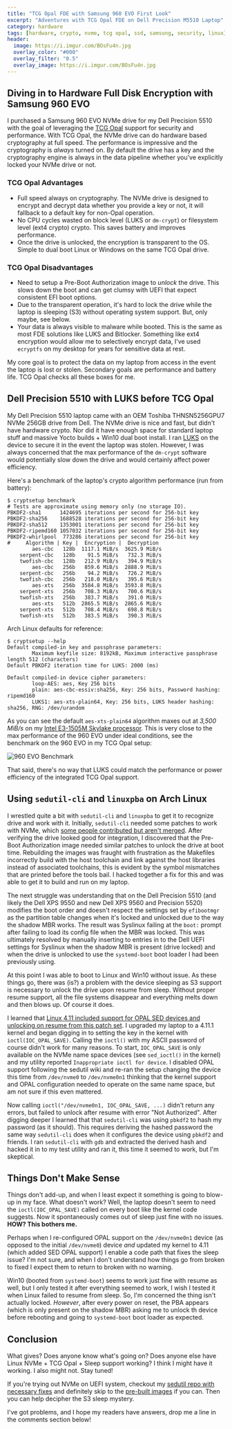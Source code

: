 ```yaml
---
title: "TCG Opal FDE with Samsung 960 EVO First Look"
excerpt: "Adventures with TCG Opal FDE on Dell Precision M5510 Laptop"
category: hardware
tags: [hardware, crypto, nvme, tcg opal, ssd, samsung, security, linux]
header:
  image: https://i.imgur.com/BOsFu4n.jpg
  overlay_color: "#000"
  overlay_filter: "0.5"
  overlay_image: https://i.imgur.com/BOsFu4n.jpg
---
```


## Diving in to Hardware Full Disk Encryption with Samsung 960 EVO

I purchased a Samsung 960 EVO NVMe drive for my Dell Precision 5510 with the goal of leveraging the [TCG Opal](https://en.wikipedia.org/wiki/Opal_Storage_Specification) support for security and performance.  With TCG Opal, the NVMe drive can do hardware based cryptography at full speed.  The performance is impressive and the cryptography is *always* turned on.  By default the drive has a key and the cryptography engine is always in the data pipeline whether you've explicitly locked your NVMe drive or not.

### TCG Opal Advantages

* Full speed always on cryptography.  The NVMe drive is designed to encrypt and decrypt data whether you provide a key or not, it will fallback to a default key for non-Opal operation.
* No CPU cycles wasted on block level (LUKS or `dm-crypt`) or filesystem level (ext4 crypto) crypto.  This saves battery and improves performance.
* Once the drive is unlocked, the encryption is transparent to the OS.  Simple to dual boot Linux or Windows on the same TCG Opal drive.

### TCG Opal Disadvantages

* Need to setup a Pre-Boot Authorization image to *unlock* the drive.  This slows down the boot and can get clumsy with UEFI that expect consistent EFI boot options.
* Due to the transparent operation, it's hard to lock the drive while the laptop is sleeping (S3) without operating system support.  But, only maybe, see below.
* Your data is always visible to malware while booted.  This is the same as most FDE solutions like LUKS and Bitlocker.  Something like ext4 encryption would allow me to selectively encrypt data, I've used `ecryptfs` on my desktop for years for sensitive data at rest.

My core goal is to protect the data on my laptop from access in the event the laptop is lost or stolen.  Secondary goals are performance and battery life. TCG Opal checks all these boxes for me.

## Dell Precision 5510 with LUKS before TCG Opal

My Dell Precision 5510 laptop came with an OEM Toshiba THNSN5256GPU7 NVMe 256GB drive from Dell.  The NVMe drive is nice and fast, but didn't have hardware crypto. Nor did it have enough space for standard laptop stuff and massive Yocto builds + Win10 dual boot install.  I ran [LUKS](https://en.wikipedia.org/wiki/Linux_Unified_Key_Setup) on the device to secure it in the event the laptop was stolen.   However, I was always concerned that the max performance of the `dm-crypt` software would potentially slow down the drive and would certainly affect power efficiency.

Here's a benchmark of the laptop's crypto algorithm performance (run from battery):

    $ cryptsetup benchmark
    # Tests are approximate using memory only (no storage IO).
    PBKDF2-sha1      1424695 iterations per second for 256-bit key
    PBKDF2-sha256    1688528 iterations per second for 256-bit key
    PBKDF2-sha512    1353001 iterations per second for 256-bit key
    PBKDF2-ripemd160 1057032 iterations per second for 256-bit key
    PBKDF2-whirlpool  773286 iterations per second for 256-bit key
    #     Algorithm | Key |  Encryption |  Decryption
            aes-cbc   128b  1117.1 MiB/s  3625.9 MiB/s
        serpent-cbc   128b    91.5 MiB/s   732.3 MiB/s
        twofish-cbc   128b   212.9 MiB/s   394.9 MiB/s
            aes-cbc   256b   859.6 MiB/s  2888.9 MiB/s
        serpent-cbc   256b    94.2 MiB/s   726.2 MiB/s
        twofish-cbc   256b   218.0 MiB/s   395.6 MiB/s
            aes-xts   256b  3584.8 MiB/s  3593.8 MiB/s
        serpent-xts   256b   708.3 MiB/s   700.6 MiB/s
        twofish-xts   256b   383.7 MiB/s   391.0 MiB/s
            aes-xts   512b  2865.5 MiB/s  2865.6 MiB/s
        serpent-xts   512b   708.4 MiB/s   698.8 MiB/s
        twofish-xts   512b   383.5 MiB/s   390.3 MiB/s

Arch Linux defaults for reference:

    $ cryptsetup --help
    Default compiled-in key and passphrase parameters:
            Maximum keyfile size: 8192kB, Maximum interactive passphrase length 512 (characters)
    Default PBKDF2 iteration time for LUKS: 2000 (ms)

    Default compiled-in device cipher parameters:
            loop-AES: aes, Key 256 bits
            plain: aes-cbc-essiv:sha256, Key: 256 bits, Password hashing: ripemd160
            LUKS1: aes-xts-plain64, Key: 256 bits, LUKS header hashing: sha256, RNG: /dev/urandom

As you can see the default `aes-xts-plain64` algorithm maxes out at *3,500 MiB/s* on my [Intel E3-1505M Skylake processor](https://ark.intel.com/products/89608/Intel-Xeon-Processor-E3-1505M-v5-8M-Cache-2_80-GHz).  This is very close to the max performance of the 960 EVO under ideal conditions, see the benchmark on the 960 EVO in my TCG Opal setup:

![960 EVO Benchmark](http://i.imgur.com/JUU5sIQ.png "960 EVO Benchmark")

That said, there's no way that LUKS could match the performance or power efficiency of the integrated TCG Opal support.

## Using `sedutil-cli` and `linuxpba` on Arch Linux

I wrestled quite a bit with `sedutil-cli` and `linuxpba` to get it to recognize drive and work with it.  Initially, `sedutil-cli` needed some patches to work with NVMe, which [some people contributed but aren't merged](https://github.com/Drive-Trust-Alliance/sedutil/pull/108).  After verifying the drive looked good for integration, I discovered that the Pre-Boot Authorization image needed similar patches to unlock the drive at boot time.  Rebuilding the images was fraught with frustration as the Makefiles incorrectly build with the host toolchain and link against the host libraries instead of associated toolchains, this is evident by the symbol mismatches that are printed before the tools bail.  I hacked together a fix for this and was able to get it to build and run on my laptop.

The next struggle was understanding that on the Dell Precision 5510 (and likely the Dell XPS 9550 and new Dell XPS 9560 and Precision 5520) modifies the boot order and doesn't respect the settings set by `efibootmgr` as the partition table changes when it's locked and unlocked due to the way the shadow MBR works.  The result was Syslinux failing at the `boot:` prompt after failing to load its config file when the MBR was locked.  This was ultimately resolved by manually inserting to entries in to the Dell UEFI settings for Syslinux when the shadow MBR is present (drive locked) and when the drive is unlocked to use the `systemd-boot` boot loader I had been previously using.

At this point I was able to boot to Linux and Win10 without issue.  As these things go, there was (is?) a problem with the device sleeping as S3 support is necessary to unlock the drive upon resume from sleep.  Without proper resume support, all the file systems disappear and everything melts down and then blows up.  Of course it does.

I learned that [Linux 4.11 included support for OPAL SED devices and unlocking on resume from this patch set](http://lists.infradead.org/pipermail/linux-nvme/2017-February/008002.html).  I upgraded my laptop to a 4.11.1 kernel and began digging in to setting the key in the kernel with `ioctl(IOC_OPAL_SAVE)`.  Calling the `ioctl()` with my ASCII password of course didn't work for many reasons. To start, `IOC_OPAL_SAVE` is only available on the NVMe name space devices (see `sed_ioctl()` in the kernel) and my utility reported `Inappropriate ioctl for device`. I disabled OPAL support following the sedutil wiki and re-ran the setup changing the device this time from `/dev/nvme0` to `/dev/nvme0n1` thinking that the kernel support and OPAL configuration needed to operate on the same name space, but am not sure if this even mattered.

Now calling `ioctl("/dev/nvme0n1, IOC_OPAL_SAVE, ...)` didn't return any errors, but failed to unlock after resume with error "Not Authorized".  After digging deeper I learned that that `sedutil-cli` was using `pbkdf2` to hash my password (as it should). This requires deriving the hashed password the same way `sedutil-cli` does when it configures the device using `pbkdf2` and friends.  I ran `sedutil-cli` with `gdb` and extracted the derived hash and hacked it in to my test utility and ran it, this time it seemed to work, but I'm skeptical.

## Things Don't Make Sense

Things don't add-up, and when I least expect it something is going to blow-up in my face.  What doesn't work?  Well, the laptop doesn't seem to need the `ioctl(IOC_OPAL_SAVE)` called on every boot like the kernel code suggests.  Now it spontaneously comes out of sleep just fine with no issues. **HOW?  This bothers me.**

Perhaps when I re-configured OPAL support on the `/dev/nvme0n1` device (as opposed to the initial `/dev/nvme0`) device *and* updated my kernel to 4.11 (which added SED OPAL support) I enable a code path that fixes the sleep issue?  I'm not sure, and when I don't understand how things go from broken to fixed I expect them to return to broken with no warning.

Win10 (booted from `systemd-boot`) seems to work just fine with resume as well, but I only tested it after everything seemed to work, I wish I tested it when Linux failed to resume from sleep.  So, I'm concerned the thing isn't actually locked. *However*, after every power on reset, the PBA appears (which is only present on the shadow MBR) asking me to unlock th device before rebooting and going to `systemd-boot` boot loader as expected.

## Conclusion

What gives?  Does anyone know what's going on?  Does anyone else have Linux NVMe + TCG Opal + Sleep support working? I think I might have it working.  I also might not.  Stay tuned!

If you're trying out NVMe on UEFI system, checkout my [sedutil repo with necessary fixes](https://github.com/kylemanna/sedutil/) and definitely skip to the [pre-built images](https://github.com/kylemanna/sedutil/releases) if you can.  Then you can help decipher the S3 sleep mystery.

I've got problems, and I hope my readers have answers, drop me a line in the comments section below!
